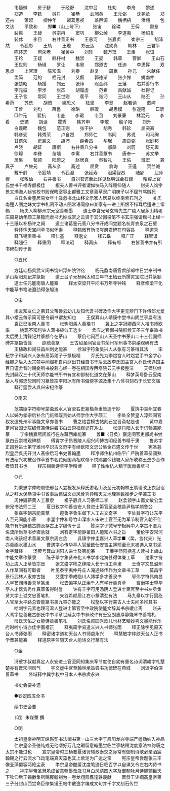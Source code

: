 <!-- { "loadSidebar": true } -->
　　韦悟微
　　房子繇
　　于经野
　　沈中吕
　　杜劝
　　李舟
　　黎遂
　　郑造
　　李铣
　　呉丹
　　崔恭
　　武翊黄
　　王元弼
　　沈尧章
　　郑还古
　　萧起
　　柳仲年
　　诸葛思祯
　　盖巨源
　　魏栖梧
　　潘翙
　　包文该
　　平致和
　　郑■〈山上咢下〉
　　张宙
　　徐璘
　　王偁
　　窦羣
　　裴粦
　　王疑
　　呉宗冉
　　窦巩
　　柳公绰
　　李道夷
　　杨绍复
　　裴休
　　李目
　　右并善正书
　　王悬河
　　张嘉贞
　　崔宗三
　　胡沛然
　　令狐彰
　　王轨
　　王璇
　　郑云达
　　沈幼真
　　韩林
　　王君平
　　陈怀志
　　何荣老
　　崔黄中
　　刘轸
　　魏万珵
　　王羡
　　张谊
　　王纶
　　王疑
　　韩杼材
　　魏崇
　　王晏
　　韩覃
　　管卿
　　王山石
　　王世则
　　杨琡
　　罗让
　　韦皋
　　郑遵古
　　任迪
　　李思恽
　　双思贞
　　上官璨
　　陈知温
　　刘泰
　　赵复
　　周嬴
　　孙元
　　朱献任
　　孟简
　　范的
　　栢元封
　　艾叙
　　郭徳渐
　　张少悌
　　姚南仲
　　张楚昭
　　杨播
　　刘云
　　张绰
　　叚金纬
　　王藩
　　右并善行书
　　李元振
　　李涉
　　张杰
　　胡履虚
　　范希
　　吕献诚
　　杜得记
　　王子言
　　常同
　　王世则
　　裴平
　　张沔
　　王山从
　　陆丕
　　孙希范
　　苏诜
　　胡愔
　　姚思义
　　陆坚
　　李皋
　　赵若讷
　　戴崿
　　王曽
　　刘均
　　薛邕
　　徐珙
　　韩暖
　　胡思模
　　张遂隆
　　□瓌
　　□仲元
　　裴抗
　　韦鉴
　　李琚
　　韦回
　　刘景亷
　　林混元
　　李着
　　史镐
　　胡诞
　　瞿秀
　　韩齐申
　　李敬
　　殷子阳
　　刘升
　　白羲晊
　　魏包
　　范正则
　　张干护
　　胡秀
　　韩轸
　　屈突寘
　　韩彦弼
　　韩秀荣
　　卢自烈
　　郑师仁
　　韦同
　　苏说
　　司马绚
　　甘遗荣
　　房鳯文
　　胡沛
　　薛希昌
　　孕琚
　　周良弼
　　张庭邦
　　卢晓
　　胡证
　　唐衢
　　右并善八分书
　　邬繇
　　刘蔚
　　舒元舆
　　徐璋
　　李彝
　　苖端
　　李寓
　　右并善篆书
　　唐奉一
　　苏文举
　　房集
　　荀颕
　　陆蔚之
　　赵居真
　　呉智礼
　　王佑
　　班宏
　　龚真子
　　卢佐元
　　髙从彦
　　髙述
　　屈贲
　　俞珣
　　王遹
　　贺兰诚
　　戴千龄
　　令狐靖
　　令狐澄
　　张延寿
　　沮渠智烈
　　陆郢
　　屈师穆
　　张敬仙
　　右并善书
　　自刘君谔至此详见赵明诚金石録
　　昭容上官氏尝书千福寺额极佳
　　桓夫人善书评者谓如快马入阵屈伸随人
　　封夫人询字景文渤海人袐省校书殷保晦室容止都雅工文章善草隶广明庚子以不屈节骂贼死
　　白氏名金銮居易女年十歳忽书北山移文示家人居易以终南紫石刋之
　　关氏南楚人图之妹文学书札罔不动人图常语同僚曰某家有一进士所恨不栉耳后适进士常翛
　　杨夫人柳柳州宗元室善翰墨
　　道士李含光号玄靖先生广陵人居茅山精老庄周易幼年颇工篆籀而隶书尤妙或赏之云贤于其父因投笔不书玄宗强请楷书上经一十三纸以补杨许之阙
　　道士诸葛鉴元善八分书开成间尝题名杭青衣泉之石壁
　　释怀恽天宝间草书似怀素
　　释翘微有所书岑府君碑在句容县
　　释道秀
　　释飞锡俱善书
　　释仁基
　　释邈文
　　释云皋
　　释广正
　　释智谦
　　释翘征
　　释重闰
　　释法昭
　　释真庆
　　释有邻
　　右皆善书并有所书碑刻传于世

　　○五代

　　方廷珪杨呉武义间书饶州浮州院钟铭
　　杨元鼎南唐官虞部郎中日尝奉制书茅山紫阳观记并篆额
　　道士吕子元杨呉太和三年书王栖云所撰灵宝院记并篆额
　　道士任元能南唐人能篆
　　释太空梁开平间书万年寺钟铭
　　释彦修梁干化中能草书笔法遒劲得张旭法

　　○宋

　　米友知友仁之弟其父芾尝云幼儿友知代吾书碑及作大字更无辨门下许侍郎尤爱其小楷云每示简可便令嗣书谓友知也
　　王俣箕山人靖康中尝书山阴兰亭扁有法
　　袁正已汝南人善书
　　张驹阳羡人善楷书
　　冀上之字冠卿西河人楷书师欧率
　　姚现不知何许人草书极似王逸少
　　孟应之官御书院祇候天圣三年奉旨书太后受上清録记并篆额今在茅山
　　蔡仍七闽西山人天圣中书茅山二十三代国师碑并篆额皆佳
　　邵疏善篆
　　王古绍圣间官佥书荣州军州事书崇禧观碑有法
　　王植政和间任昌州刺史能篆
　　徐滋字符象吴兴人从张有习篆得其法
　　宋杞字子和吴兴人张有髙第弟子于篆极精
　　乔氏先为李煜宫人时煜尝手书金字心经赐之后入太宗禁中闻煜死自内庭出其经自书于后云故李氏国主宫人乔氏伏遇国主百日谨舍昔时赐妾所书般若心经一卷在相国寺西塔院云云字极整洁
　　天师张继先封嗣汉三十代天师亦能书所书有宣和御制化道文在茅山
　　释梦英号卧云叜南岳人与郭忠恕同时习篆皆宗李阳冰有所书偏傍字源及集十八体书刻石于长安文庙
　　释行霆尝从呉兴宋杞作篆

　　○南宋

　　范端臣字符卿号蒙斋瀫水人官至右史篆楷草隶皆造于妙
　　夏执中袁州宜春人以姊为孝宗后补合门祇候既贵始从师学作大字颇工
　　李处全赞皇人淳熙间官权发遣处州军事能文章亦善书
　　曹之格尝模古帖刻石宝晋斋帖是也
　　黄中嘉定间官国史院编修兼侍讲尝书白云崇福观记在茅山
　　张湜丹阳人长于词翰兼能篆
　　丁宗魏嘉煕间监行在左藏西库能篆
　　曽■〈日奂〉嘉定间官吏部尚书尝篆白云崇福观碑额
　　傅霄字子昂晋陵人绍兴间博古明经善书精于隶
　　鲁苏字正甫登进士第守潍州卒识古文奇字有续欧阳文忠公集金石遗文传于世
　　宪圣慈烈皇后呉氏开封人髙宗后习书史善翰墨
　　释净师住杭州临平广严院善草圣圆熟有法绍兴初被召作草首书名花倾国两相欢帝不悦赐罢今钱塘人家所收称王逸少合作者皆其书也
　　释宗相善诗草字学精博
　　释了性余杭人精于医而善草书

　　○元

　　刘秉忠字仲晦顺徳邢台人尝祝发从释氏游名山及至元初翰林王鹗请改正衣冠诏从之拜太保叅领中书省事后薨谥文贞风骨秀异精天文地理筭数推步之学兼工书
　　周仲嶷蕲黄人工篆隶
　　祖子静呉人习篆师二李
　　赵孟頖字山斋文敏公孟俯兄书法师二王
　　夏日孜字仲善吉安人登进士第官至会稽县尹楷学颜鲁公
　　张裔字朝宗能真草
　　邉鲁字鲁生邺下人工古文奇字
　　李处巽字符让东平人至元间能小篆
　　李銞字仲和号竹山溧水人宋进士官至无为军节制官入朝不仕能书有所譔稽古韵及存古正字编传于世
　　陈深字子微号宁极呉中人学古不羣为名流所尚草书步骤急就
　　刘有定字能静莆田人能知六书之旨
　　董伦字安常河南人淹该经术善属文篆宗周左丞
　　呉镇字仲圭嘉兴人草学■〈巬，言代夫〉光亦善画水墨山水
　　曹遇字心传华亭人官至致仕安吉主簿前至元末被选入京书泥金字藏经
　　汤荧号箕山浏阳人进士及第能篆
　　王亷字熙阳括苍人读书上虞山中能文章作篆隶
　　陈子翚字象贤奉化人书学李北海甚得体兼工草
　　谢肃字符功上虞人正草皆宗晋
　　张文盛字彬之秣陵人长于诗工草隶
　　王奇字文显潞州人作草间有可取者
　　叶见泰字夷仲丹丘人淹通经传作为文章书工草
　　莫昌字景行武林人隶亦古拙
　　艾斐字季成临川人博学多才善隶书
　　郓伟字符伟南昌人学艺渊博善真草篆隶
　　张去偏字从正余千人有学行善真草
　　曹衡字士望华亭人才器隽秀作真草蚤得时誉
　　许有壬字可用汤阴人登进士第官至中书左丞集贤大学士谥文忠善笔札
　　夹谷希颜居江右小篆清劲有法
　　马九皋以字行回纥人官至太平路总管能篆书弟九霄亦能之
　　松壑以字行蒙古人士夫间多推其书
　　哈刺字元素也理可温人登进士第官至中政院使能文辞其书宗巙止斋
　　赵夫人鸾字应善雍古部氏中书平章世延女中书叅政许有壬室朗惠厚静能琴书善笔札
　　叚氏天佑之女能诗章善笔札
　　刘氏名梁园秀歌儿也材艺精妙喜文墨能作乐府时吟小诗亦佳字画楷正
　　释夷简字易道义兴人书师张雨
　　释正除字见原天台人书师张雨
　　释密诸字道初天台人书师虞永兴
　　释慧敏字仲肤天台人正书学晋兼能篆
　　释道原字竺隠天台人能诗文行草有法

　　○金

　　冯壁字叔献真定人永安进士官至同知集庆军节度使自幼有重名诗词清峻字札楚楚亦有晋宋间风气
　　宇文虚中官至翰林承旨尝书功徳碑在燕城
　　刘汲字伯深善草书
　　外域释中巽字权中日本人书宗虞永兴

　　书史会要补遗

　　●钦定四库全书

　　续书史会要

　　（明）朱谋垔 撰

　　○明

　　太祖皇帝神明天纵黙契书法御书第一山三大字于鳯阳龙兴寺端严遒劲妙入神品
　　仁宗皇帝圣徳纯成无他嗜好万几之暇留意翰墨尝临兰亭帖赐沈度意法神韵唐之太宗不能过也
　　宣宗皇帝时三杨蹇夏诸贤辅政泰交之际常有御制诗歌必亲洒宸翰赐之行云流水飞动笔端真天藻也其上紫泥为广运之宝
　　宪宗皇帝尝题张三丰像圣藻僊容两絶尘表
　　孝宗皇帝酷爱沈度笔迹日临百字以自课又令左右内侍书之
　　神宗皇帝圣慧夙成留意翰墨蚤歳书月白风清四大字及御制咏月诗赐辅臣天下钦仰后王锡爵集所赐宸翰刻为一卷龙翔鳯翥逺轶羲献
　　晋恭王讳棡髙皇帝第三子分封山西尝命臣僚集锺王帖中散逸字编成文句并千字文刻石传世
